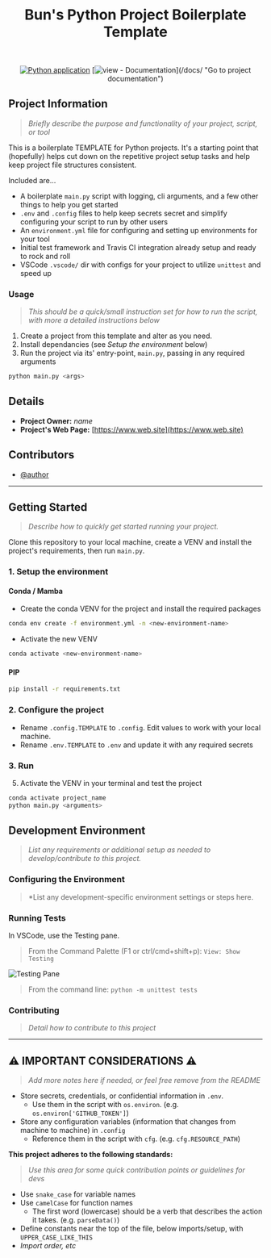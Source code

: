 <div align="center">

# Bun's Python Project Boilerplate Template
</br>

  [![Python application](https://github.com/NinjaBunny9000/python-project-template/actions/workflows/python-app.yml/badge.svg?branch=main)](https://github.com/NinjaBunny9000/python-project-template/actions/workflows/python-app.yml) [![view - Documentation](https://img.shields.io/badge/view-Documentation-blue?)](/docs/ "Go to project documentation") 

</div>

## Project Information
> *Briefly describe the purpose and functionality of your project, script, or tool*  

This is a boilerplate TEMPLATE for Python projects. It's a starting point that (hopefully) helps cut down on the repetitive project setup tasks and help keep project file structures consistent.

Included are...
 - A boilerplate `main.py` script with logging, cli arguments, and a few other things to help you get started
 - `.env` and `.config` files to help keep secrets secret and simplify configuring your script to run by other users
 - An `environment.yml` file for configuring and setting up environments for your tool
 - Initial test framework and Travis CI integration already setup and ready to rock and roll
 - VSCode `.vscode/` dir with configs for your project to utilize `unittest` and speed up 

### Usage
> *This should be a quick/small instruction set for how to run the script, with more a detailed instructions below*
1. Create a project from this template and alter as you need.
2. Install dependancies (see _Setup the environment_ below)
2. Run the project via its' entry-point, `main.py`, passing in any required arguments
```bash
python main.py <args>
```

## Details
- **Project Owner:** *name*
- **Project's Web Page:** [https://www.web.site](https://www.web.site)

## Contributors
* [@author](Author)

---
## Getting Started
> *Describe how to quickly get started running your project.*

Clone this repository to your local machine, create a VENV and install the project's requirements, then run `main.py`.

### 1. Setup the environment
#### Conda / Mamba
- Create the conda VENV for the project and install the required packages
```bash
conda env create -f environment.yml -n <new-environment-name>
```
- Activate the new VENV
```bash
conda activate <new-environment-name>
```
#### PIP
```sh
pip install -r requirements.txt
```

### 2. Configure the project
- Rename `.config.TEMPLATE` to `.config`. Edit values to work with your local machine.
- Rename `.env.TEMPLATE` to `.env` and update it with any required secrets

### 3. Run
5. Activate the VENV in your terminal and test the project
```bash
conda activate project_name
python main.py <arguments>
```

## Development Environment
> *List any requirements or additional setup as needed to develop/contribute to this project.*

### Configuring the Environment
> *List any development-specific environment settings or steps here.

### Running Tests

In VSCode, use the Testing pane.

> From the Command Palette (F1 or ctrl/cmd+shift+p): `View: Show Testing`

![Testing Pane](https://imgur.com/0pLqEAj.png)  

> From the command line: `python -m unittest tests`

### Contributing
> *Detail how to contribute to this project*

---

## ⚠️ IMPORTANT CONSIDERATIONS ⚠️
> *Add more notes here if needed, or feel free remove from the README*
- Store secrets, credentials, or confidential information in `.env`.
  - Use them in the script with `os.environ`.  (e.g. `os.environ['GITHUB_TOKEN']`)
- Store any configuration variables (information that changes from machine to machine) in `.config`
  - Reference them in the script with `cfg`. (e.g. `cfg.RESOURCE_PATH`)

**This project adheres to the following standards:**
> *Use this area for some quick contribution points or guidelines for devs*
- Use `snake_case` for variable names
- Use `camelCase` for function names
  - The first word (lowercase) should be a verb that describes the action it takes. (e.g. `parseData()`)
- Define constants near the top of the file, below imports/setup, with `UPPER_CASE_LIKE_THIS`
- *Import order, etc*
